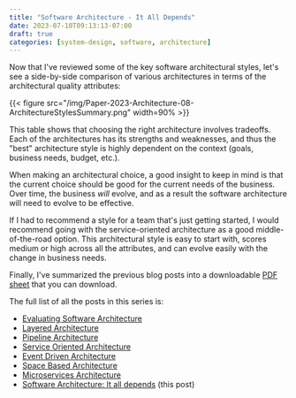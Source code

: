 ```yaml
---
title: "Software Architecture - It All Depends"
date: 2023-07-10T09:13:13-07:00
draft: true
categories: [system-design, software, architecture]
---
```


Now that I've reviewed some of the key software architectural styles, let's see a side-by-side comparison of various architectures in terms of the architectural quality attributes:

<!--more-->

{{< figure src="/img/Paper-2023-Architecture-08-ArchitectureStylesSummary.png" width=90% >}}

This table shows that choosing the right architecture involves tradeoffs. Each of the architectures has its strengths and weaknesses, and thus the "best" architecture style is highly dependent on the context (goals, business needs, budget, etc.).

When making an architectural choice, a good insight to keep in mind is that the current choice should be good for the current needs of the business. Over time, the business *will* evolve, and as a result the software architecture will need to evolve to be effective.

If I had to recommend a style for a team that's just getting started, I would recommend going with the service-oriented architecture as a good middle-of-the-road  option. This architectural style is easy to start with, scores medium or high across all the attributes, and can evolve easily with the change in business needs.

Finally, I've summarized the previous blog posts into a downloadable [PDF sheet](/data/ArchitectureStylesComparison.pdf) that you can download.


The full list of all the posts in this series is:
- [Evaluating Software Architecture](https://umairsaeed.com/evaluating-software-architecture/)
- [Layered Architecture](https://umairsaeed.com/layered-architecture/)
- [Pipeline Architecture](https://umairsaeed.com/pipeline-architecture/)
- [Service Oriented Architecture](https://umairsaeed.com/service-oriented-architecture/)
- [Event Driven Architecture](https://umairsaeed.com/event-driven-architecture/)
- [Space Based Architecture](https://umairsaeed.com/space-based-architecture/)
- [Microservices Architecture](https://umairsaeed.com/microservices-architecture/)
- [Software Architecture: It all depends](https://umairsaeed.com/software-architecture-it-depends/) (this post)



